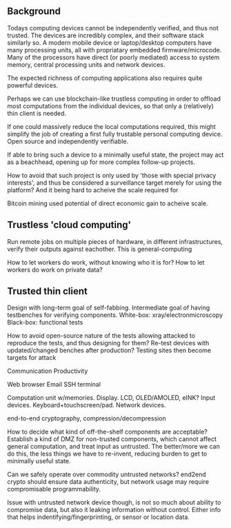 

## Background
Todays computing devices cannot be independently verified, and thus not trusted.
The devices are incredibly complex, and their software stack similarly so.
A modern mobile device or laptop/desktop computers have many processing units,
all with propriatary embedded firmware/microcode.
Many of the processors have direct (or poorly mediated) access to system memory, central processing units
and network devices.


The expected richness of computing applications also requires quite powerful devices.

Perhaps we can use blockchain-like trustless computing in order to offload most computations
from the individual devices, so that only a (relatively) thin client is needed.

If one could massively reduce the local computations required, this might simplify the
job of creating a first fully trustable personal computing device. Open source and independently verifiable.

If able to bring such a device to a minimally useful state, the project may act as a beachhead,
opening up for more complex follow-up projects.


How to avoid that such project is only used by 'those with special privacy interests',
and thus be considered a surveillance target merely for using the platform?
And it being hard to acheive the scale required for

Bitcoin mining used potential of direct economic gain to acheive scale.

## Trustless 'cloud computing'

Run remote jobs on multiple pieces of hardware, in different infrastructures, verify their outputs against eachother.
This is general-computing

How to let workers do work, without knowing who it is for?
How to let workers do work on private data?


## Trusted thin client

Design with long-term goal of self-fabbing.
Intermediate goal of having testbenches for verifying components.
White-box: xray/electronmicroscopy
Black-box: functional tests

How to avoid open-source nature of the tests allowing attacked to reproduce the tests, and thus designing for them?
Re-test devices with updated/changed benches after production?
Testing sites then become targets for attack

Communication
Productivity

Web browser
Email
SSH terminal

Computation unit w/memories.
Display. LCD, OLED/AMOLED, eINK?
Input devices. Keyboard+touchscreen/pad.
Network devices.

end-to-end cryptography, compression/decompression

How to decide what kind of off-the-shelf components are acceptable?
Establish a kind of DMZ for non-trusted components, which cannot affect general computation,
and treat input as untrusted.
The better/more we can do this, the less things we have to re-invent, reducing burden to get to minimally useful state. 

Can we safely operate over commodity untrusted networks?
end2end crypto should ensure data authenticity, but network usage may require compromisable programmability.

Issue with untrusted network device though, is not so much about ability to compromise data,
but also it leaking information without control. Either info that helps indentifying/fingerprinting,
or sensor or location data.

